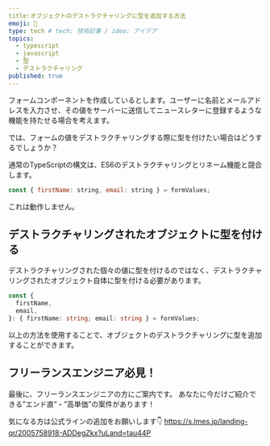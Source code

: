 ```yaml
---
title:オブジェクトのデストラクチャリングに型を追加する方法
emoji: 🤖
type: tech # tech: 技術記事 / idea: アイデア
topics: 
  - typescript
  - javascript
  - 型
  - デストラクチャリング
published: true
---
```


フォームコンポーネントを作成しているとします。ユーザーに名前とメールアドレスを入力させ、その値をサーバーに送信してニュースレターに登録するような機能を持たせる場合を考えます。

では、フォームの値をデストラクチャリングする際に型を付けたい場合はどうするでしょうか？

通常のTypeScriptの構文は、ES6のデストラクチャリングとリネーム機能と競合します。

```javascript
const { firstName: string, email: string } = formValues;
```

これは動作しません。

## デストラクチャリングされたオブジェクトに型を付ける

デストラクチャリングされた個々の値に型を付けるのではなく、デストラクチャリングされたオブジェクト自体に型を付ける必要があります。

```typescript
const {
  firstName,
  email,
}: { firstName: string; email: string } = formValues;
```

以上の方法を使用することで、オブジェクトのデストラクチャリングに型を追加することができます。

## フリーランスエンジニア必見！

最後に、フリーランスエンジニアの方にご案内です。
あなたに今だけご紹介できる”エンド直”・”高単価”の案件があります！

気になる方は公式ラインの追加をお願いします👇
https://s.lmes.jp/landing-qr/2005758918-ADDegZkx?uLand=tau44P
